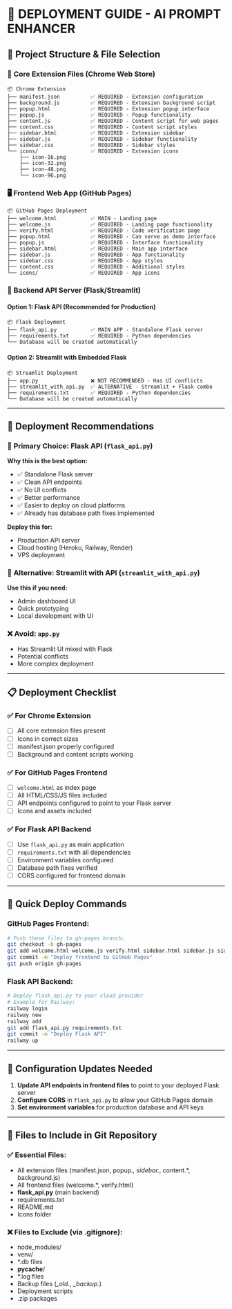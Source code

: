 # 🚀 DEPLOYMENT GUIDE - AI PROMPT ENHANCER

## 📁 Project Structure & File Selection

### 🎯 **Core Extension Files (Chrome Web Store)**
```
📦 Chrome Extension
├── manifest.json          ✅ REQUIRED - Extension configuration
├── background.js          ✅ REQUIRED - Extension background script  
├── popup.html             ✅ REQUIRED - Extension popup interface
├── popup.js               ✅ REQUIRED - Popup functionality
├── content.js             ✅ REQUIRED - Content script for web pages
├── content.css            ✅ REQUIRED - Content script styles
├── sidebar.html           ✅ REQUIRED - Extension sidebar
├── sidebar.js             ✅ REQUIRED - Sidebar functionality  
├── sidebar.css            ✅ REQUIRED - Sidebar styles
└── icons/                 ✅ REQUIRED - Extension icons
    ├── icon-16.png
    ├── icon-32.png  
    ├── icon-48.png
    └── icon-96.png
```

### 🖥️ **Frontend Web App (GitHub Pages)**
```
📦 GitHub Pages Deployment
├── welcome.html           ✅ MAIN - Landing page
├── welcome.js             ✅ REQUIRED - Landing page functionality
├── verify.html            ✅ REQUIRED - Code verification page
├── popup.html             ✅ REQUIRED - Can serve as demo interface
├── popup.js               ✅ REQUIRED - Interface functionality
├── sidebar.html           ✅ REQUIRED - Main app interface
├── sidebar.js             ✅ REQUIRED - App functionality
├── sidebar.css            ✅ REQUIRED - App styles
├── content.css            ✅ REQUIRED - Additional styles
└── icons/                 ✅ REQUIRED - App icons
```

### 🐍 **Backend API Server (Flask/Streamlit)**

#### Option 1: **Flask API (Recommended for Production)**
```
📦 Flask Deployment
├── flask_api.py           ✅ MAIN APP - Standalone Flask server
├── requirements.txt       ✅ REQUIRED - Python dependencies
└── Database will be created automatically
```

#### Option 2: **Streamlit with Embedded Flask**
```
📦 Streamlit Deployment  
├── app.py                 ❌ NOT RECOMMENDED - Has UI conflicts
├── streamlit_with_api.py  ✅ ALTERNATIVE - Streamlit + Flask combo
├── requirements.txt       ✅ REQUIRED - Python dependencies
└── Database will be created automatically
```

---

## 🎯 **Deployment Recommendations**

### 🥇 **Primary Choice: Flask API (`flask_api.py`)**
**Why this is the best option:**
- ✅ Standalone Flask server
- ✅ Clean API endpoints
- ✅ No UI conflicts  
- ✅ Better performance
- ✅ Easier to deploy on cloud platforms
- ✅ Already has database path fixes implemented

**Deploy this for:**
- Production API server
- Cloud hosting (Heroku, Railway, Render)
- VPS deployment

### 🥈 **Alternative: Streamlit with API (`streamlit_with_api.py`)**
**Use this if you need:**
- Admin dashboard UI
- Quick prototyping
- Local development with UI

### ❌ **Avoid: `app.py`**
- Has Streamlit UI mixed with Flask
- Potential conflicts
- More complex deployment

---

## 📋 **Deployment Checklist**

### ✅ **For Chrome Extension**
- [ ] All core extension files present
- [ ] Icons in correct sizes
- [ ] manifest.json properly configured
- [ ] Background and content scripts working

### ✅ **For GitHub Pages Frontend**  
- [ ] `welcome.html` as index page
- [ ] All HTML/CSS/JS files included
- [ ] API endpoints configured to point to your Flask server
- [ ] Icons and assets included

### ✅ **For Flask API Backend**
- [ ] Use `flask_api.py` as main application
- [ ] `requirements.txt` with all dependencies
- [ ] Environment variables configured
- [ ] Database path fixes verified
- [ ] CORS configured for frontend domain

---

## 🚀 **Quick Deploy Commands**

### GitHub Pages Frontend:
```bash
# Push these files to gh-pages branch:
git checkout -b gh-pages
git add welcome.html welcome.js verify.html sidebar.html sidebar.js sidebar.css popup.html popup.js content.css icons/
git commit -m "Deploy frontend to GitHub Pages"
git push origin gh-pages
```

### Flask API Backend:
```bash
# Deploy flask_api.py to your cloud provider
# Example for Railway:
railway login
railway new
railway add
git add flask_api.py requirements.txt
git commit -m "Deploy Flask API"
railway up
```

---

## 🔧 **Configuration Updates Needed**

1. **Update API endpoints in frontend files** to point to your deployed Flask server
2. **Configure CORS** in `flask_api.py` to allow your GitHub Pages domain
3. **Set environment variables** for production database and API keys

---

## 📁 **Files to Include in Git Repository**

### ✅ **Essential Files:**
- All extension files (manifest.json, popup.*, sidebar.*, content.*, background.js)
- All frontend files (welcome.*, verify.html)  
- **flask_api.py** (main backend)
- requirements.txt
- README.md
- Icons folder

### ❌ **Files to Exclude (via .gitignore):**
- node_modules/
- venv/
- *.db files
- __pycache__/
- *.log files  
- Backup files (*_old.*, *_backup.*)
- Deployment scripts
- .zip packages
